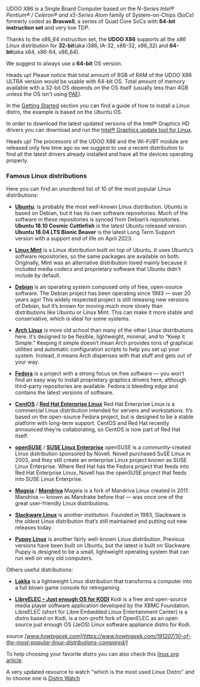UDOO X86 is a Single Board Computer based on the *N-Series Intel® Pentium® / Celeron® and x5-Series Atom* family of System-on-Chips (SoCs) formerly coded as **Braswell**, a series of Quad Core SoCs with **64-bit instruction set** and very low TDP.

Thanks to the x86_64 instruction set, the **UDOO X86** supports all the *x86 Linux* distribution for **32-bit**(aka i386, IA-32, x86-32, x86_32) and **64-bit**(aka x64, x86-64, x86_64).

We suggest to always use a **64-bit** OS version.

<span class="label label-warning">Heads up!</span> Please notice that total amount of 8GB of RAM of the UDOO X86 ULTRA version would be usable with 64-bit OS. Total amount of memory available with a 32-bit OS depends on the OS itself (usually less than 4GB unless the OS isn't using [PAE](https://en.wikipedia.org/wiki/Physical_Address_Extension)).

In the [Getting Started](https://www.udoo.org/get-started-x86/) section you can find a guide of how to install a Linux distro, the example is based on the Ubuntu OS.

In order to download the latest updated versions of the Intel&reg; Graphics HD drivers you can download and run the [Intel® Graphics update tool for Linux](!Cookbook_Linux/Intel_Graphics_update_tool).

<span class="label label-warning">Heads up!</span> The processors of the UDOO X86 and the Wi-Fi/BT module are released only few time ago so we suggest to use a recent distribution to find all the latest drivers already installed and have all the devices operating properly.

### Famous Linux distributions

Here you can find an unordered list of 10 of the most popular Linux distributions:

* [**Ubuntu**](https://www.ubuntu.com/): is probably the most well-known Linux distribution. Ubuntu is based on Debian, but it has its own software repositories. Much of the software in these repositories is synced from Debian’s repositories. **Ubuntu 18.10 Cosmic Cuttlefish** is the latest Ubuntu released version. **Ubuntu 18.04 LTS Bionic Beaver** is the latest Long Term Support version with a support end of life on April 2023.

* [**Linux Mint**](http://linuxmint.com/) is a Linux distribution built on top of Ubuntu. It uses Ubuntu’s software repositories, so the same packages are available on both. Originally, Mint was an alternative distribution loved mainly because it included media codecs and proprietary software that Ubuntu didn’t include by default.  

* [**Debian**](https://www.debian.org/) is an operating system composed only of free, open-source software. The Debian project has been operating since 1993 — over 20 years ago! This widely respected project is still releasing new versions of Debian, but it’s known for moving much more slowly than distributions like Ubuntu or Linux Mint. This can make it more stable and conservative, which is ideal for some systems.  

* [**Arch Linux**](https://www.archlinux.org/) is more old school than many of the other Linux distributions here. It’s designed to be flexible, lightweight, minimal, and to “Keep it Simple.” Keeping it simple doesn’t mean Arch provides tons of graphical utilities and automatic configuration scripts to help you set up your system. Instead, it means Arch dispenses with that stuff and gets out of your way.

* [**Fedora**](http://fedoraproject.org/) is a project with a strong focus on free software — you won’t find an easy way to install proprietary graphics drivers here, although third-party repositories are available. Fedora is bleeding edge and contains the latest versions of software.

* [**CentOS**](http://www.centos.org/) / [**Red Hat Enterprise Linux**](http://www.redhat.com/products/enterprise-linux/) Red Hat Enterprise Linux is a commercial Linux distribution intended for servers and workstations. It’s based on the open-source Fedora project, but is designed to be a stable platform with long-term support. CentOS and Red Hat recently announced they’re collaborating, so CentOS is now part of Red Hat itself.

* [**openSUSE**](http://www.opensuse.org/en/) / [**SUSE Linux Enterprise**](https://www.suse.com/) openSUSE is a community-created Linux distribution sponsored by Novell. Novell purchased SuSE Linux in 2003, and they still create an enterprise Linux project known as SUSE Linux Enterprise. Where Red Hat has the Fedora project that feeds into Red Hat Enterprise Linux, Novell has the openSUSE project that feeds into SUSE Linux Enterprise.

* [**Mageia**](https://www.mageia.org/en/) / [**Mandriva**](http://www.mandriva.com/en/) Mageia is a fork of Mandriva Linux created in 2011. Mandriva — known as Mandrake before that — was once one of the great user-friendly Linux distributions.

* [**Slackware Linux**](http://www.slackware.com/) is another institution. Founded in 1993, Slackware is the oldest Linux distribution that’s still maintained and putting out new releases today.

* [**Puppy Linux**](http://puppylinux.org/) is another fairly well-known Linux distribution. Previous versions have been built on Ubuntu, but the latest is built on Slackware. Puppy is designed to be a small, lightweight operating system that can run well on very old computers.

Others useful distributions:

* [**Lakka**](http://www.lakka.tv/) is a lightweight Linux distribution that transforms a computer into a full blown game console for retrogaming.

* [**LibreELEC – Just enough OS for KODI**](https://libreelec.tv/) Kodi is a free and open-source media player software application developed by the XBMC Foundation. LibreELEC (short for Libre Embedded Linux Entertainment Center) is a distro based on Kodi, is a non-profit fork of OpenELEC as an open source just enough OS (JeOS) Linux software appliance distro for Kodi.


*source [www.howtogeek.com](https://www.howtogeek.com/191207/10-of-the-most-popular-linux-distributions-compared/)*

To help choosing your favorite distro you can also check this [linux.org article](https://www.linux.com/news/best-linux-distros-2016).  

A very updated resource to watch "which is the most used Linux Distro" and to choose one is [Distro Watch](https://distrowatch.com/)
